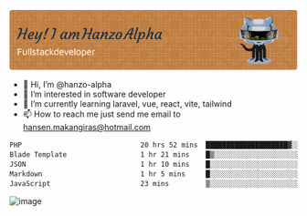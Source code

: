 ![Header](./github-header-image.png)

- 👋 Hi, I’m @hanzo-alpha
- 👀 I’m interested in software developer
- 🌱 I’m currently learning laravel, vue, react, vite, tailwind
- 📫 How to reach me just send me email to hansen.makangiras@hotmail.com 

<!---
hanzo-alpha/hanzo-alpha is a ✨ special ✨ repository because its `README.md` (this file) appears on your GitHub profile.
You can click the Preview link to take a look at your changes.
--->

<!--START_SECTION:waka-->

```txt
PHP                             20 hrs 52 mins  ████████████████████▓░░░░   82.02 %
Blade Template                  1 hr 21 mins    █▒░░░░░░░░░░░░░░░░░░░░░░░   05.31 %
JSON                            1 hr 10 mins    █░░░░░░░░░░░░░░░░░░░░░░░░   04.64 %
Markdown                        1 hr 5 mins     █░░░░░░░░░░░░░░░░░░░░░░░░   04.27 %
JavaScript                      23 mins         ▒░░░░░░░░░░░░░░░░░░░░░░░░   01.52 %
```

<!--END_SECTION:waka-->

![image](https://github.com/hanzo-alpha/hanzo-alpha/assets/111342797/c4bd2977-6123-4017-8652-6e166259b484)

